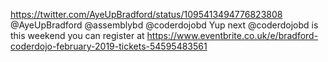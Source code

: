https://twitter.com/AyeUpBradford/status/1095413494776823808 @AyeUpBradford @assemblybd @coderdojobd Yup next @coderdojobd is this weekend you can register at https://www.eventbrite.co.uk/e/bradford-coderdojo-february-2019-tickets-54595483561